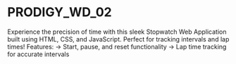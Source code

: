 # PRODIGY_WD_02
Experience the precision of time with this sleek Stopwatch Web Application built using HTML, CSS, and JavaScript. Perfect for tracking intervals and lap times! 
Features: 
-> Start, pause, and reset functionality
-> Lap time tracking for accurate intervals
